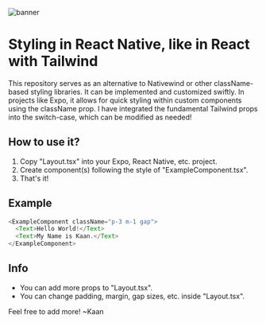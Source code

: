 ![banner](https://github.com/GitHubKaan/className-Styling-React-Native/blob/master/readme_banner.png)

# Styling in React Native, like in React with Tailwind

This repository serves as an alternative to Nativewind or other className-based styling libraries. It can be implemented and customized swiftly. In projects like Expo, it allows for quick styling within custom components using the className prop. I have integrated the fundamental Tailwind props into the switch-case, which can be modified as needed!

## How to use it?
1. Copy "Layout.tsx" into your Expo, React Native, etc. project.
2. Create component(s) following the style of "ExampleComponent.tsx".
3. That's it!

## Example
```javascript
<ExampleComponent className="p-3 m-1 gap">
  <Text>Hello World!</Text>
  <Text>My Name is Kaan.</Text>
</ExampleComponent>
```

## Info
- You can add more props to "Layout.tsx".
- You can change padding, margin, gap sizes, etc. inside "Layout.tsx".

Feel free to add more!
~Kaan
